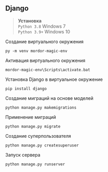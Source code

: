## Django

> **Установка** <BR> `Python 3.8` Windows 7 <BR> `Python 3.9+` Windows 10

Создание виртуального окружения

    py -m venv mordor-magic-env

Активация виртуального окружения

    mordor-magic-env\Scripts\activate.bat

Установка Django в виртуальное окружение

    pip install django

Создание миграций на основе моделей

    python manage.py makemigrations

Применение миграций

    python manage.py migrate

Создание суперпользователя

    python manage.py createsuperuser

Запуск сервера

    python manage.py runserver